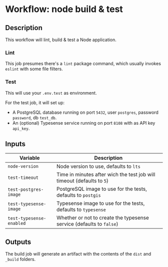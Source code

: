 # Workflow: node build & test

## Description

This workflow will lint, build & test a Node application.

### Lint

This job presumes there's a `lint` package command, which usually invokes `eslint` with some file filters.

### Test

This will use your `.env.test` as environment.

For the test job, it will set up:
- A PostgreSQL database running on port `5432`, user `postgres`, password `password`, db `test_db`.
- An (optional) Typesense service running on port `8108` with as API key `api_key`.

## Inputs

| Variable | Description |
| -------- | ----------- |
| `node-version` | Node version to use, defaults to `lts` |
| `test-timeout` | Time in minutes after wich the test job will timeout (defaults to `5`) |
| `test-postgres-image` | PostgreSQL image to use for the tests, defaults to `postgis` |
| `test-typesense-image` | Typesense image to use for the tests, defaults to `typesense` |
| `test-typesense-enabled` | Whether or not to create the typesense service (defaults to `false`) |

## Outputs

The build job will generate an artifact with the contents of the `dist` and `_build` folders.
